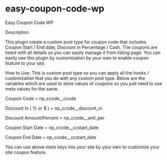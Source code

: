 # easy-coupon-code-wp
Easy Coupon Code WP


Description

This plugin create a custom post type for coupon code that includes Coupon Start / End date, Discount in Percentage / Cash. The coupons are listed with all details so you can easily manage it from listing page. You can easily use this plugin by customization by your own to enable coupon feature to your site.

How to Use:
This is custom post type so you can apply all the hooks / customization that you do with any custom post type. Below are the variables which are used to store values of coupons so you just need to use meta values for the same.

Coupon Code = np_ccode__ccode

Discount In ( % or $ ) = np_ccode__discount_in

Discount Amount/Percent = np_ccode__amt_per

Coupon Start Date = np_ccode__ccstart_date

Coupon End Date = np_ccode__ccstart_date

You can use above meta keys into your site by your own to customize your site coupon feature.
